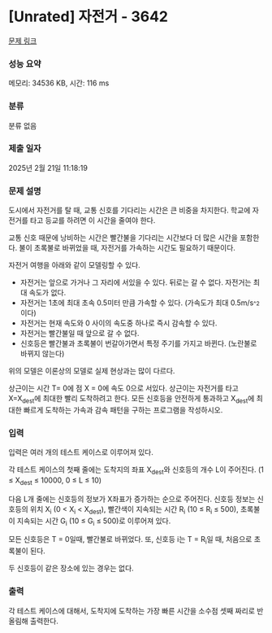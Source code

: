 # [Unrated] 자전거 - 3642 

[문제 링크](https://www.acmicpc.net/problem/3642) 

### 성능 요약

메모리: 34536 KB, 시간: 116 ms

### 분류

분류 없음

### 제출 일자

2025년 2월 21일 11:18:19

### 문제 설명

<p>도시에서 자전거를 탈 때, 교통 신호를 기다리는 시간은 큰 비중을 차지한다. 학교에 자전거를 타고 등교를 하려면 이 시간을 줄여야 한다.</p>

<p>교통 신호 때문에 낭비하는 시간은 빨간불을 기다리는 시간보다 더 많은 시간을 포함한다. 불이 초록불로 바뀌었을 때, 자전거를 가속하는 시간도 필요하기 때문이다.</p>

<p>자전거 여행을 아래와 같이 모델링할 수 있다.</p>

<ul>
	<li>자전거는 앞으로 가거나 그 자리에 서있을 수 있다. 뒤로는 갈 수 없다. 자전거는 최대 속도가 없다. </li>
	<li>자전거는 1초에 최대 초속 0.5미터 만큼 가속할 수 있다. (가속도가 최대 0.5m/s<span style="font-size:11px">^2</span> 이다)</li>
	<li>자전거는 현재 속도와 0 사이의 속도중 하나로 즉시 감속할 수 있다.</li>
	<li>자전거는 빨간불일 때 앞으로 갈 수 없다.</li>
	<li>신호등은 빨간불과 초록불이 번갈아가면서 특정 주기를 가지고 바뀐다. (노란불로 바뀌지 않는다)</li>
</ul>

<p>위의 모델은 이론상의 모델로 실제 현상과는 많이 다르다.</p>

<p>상근이는 시간 T= 0에 점 X = 0에 속도 0으로 서있다. 상근이는 자전거를 타고 X=X<sub>dest</sub>에 최대한 빨리 도착하려고 한다. 모든 신호등을 안전하게 통과하고 X<sub>dest</sub>에 최대한 빠르게 도착하는 가속과 감속 패턴을 구하는 프로그램을 작성하시오.</p>

### 입력 

 <p>입력은 여러 개의 테스트 케이스로 이루어져 있다.</p>

<p>각 테스트 케이스의 첫째 줄에는 도착지의 좌표 X<sub>dest</sub>와 신호등의 개수 L이 주어진다. (1 ≤ X<sub>dest</sub> ≤ 10000, 0 ≤ L ≤ 10)</p>

<p>다음 L개 줄에는 신호등의 정보가 X좌표가 증가하는 순으로 주어진다. 신호등 정보는 신호등의 위치 X<sub>i</sub> (0 < X<sub>i</sub> < X<sub>dest</sub>), 빨간색이 지속되는 시간 R<sub>i</sub> (10 ≤ R<sub>i</sub> ≤ 500), 초록불이 지속되는 시간 G<sub>i</sub> (10 ≤ G<sub>i</sub> ≤ 500)로 이루어져 있다.</p>

<p>모든 신호등은 T = 0일때, 빨간불로 바뀌었다. 또, 신호등 i는 T = R<sub>i</sub>일 때, 처음으로 초록불이 된다.</p>

<p>두 신호등이 같은 장소에 있는 경우는 없다.</p>

### 출력 

 <p>각 테스트 케이스에 대해서, 도착지에 도착하는 가장 빠른 시간을 소수점 셋째 짜리로 반올림해 출력한다. </p>

